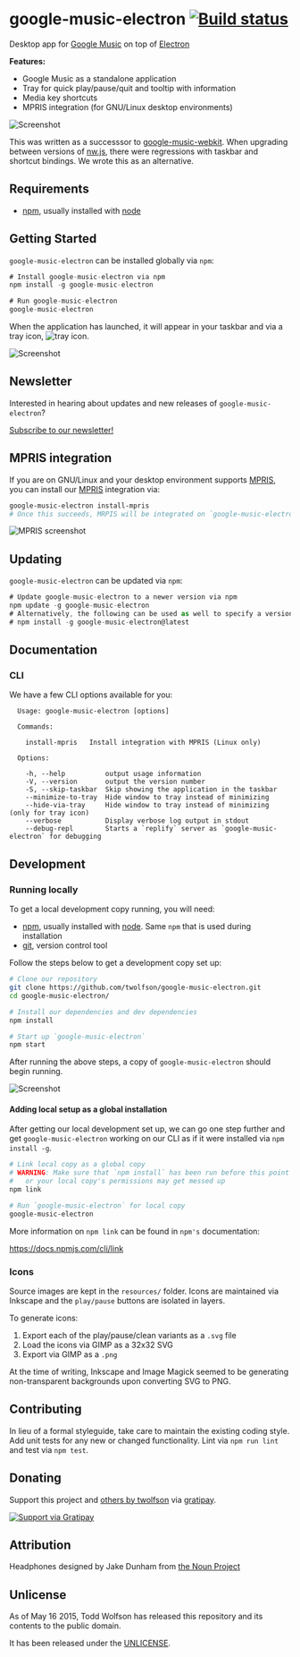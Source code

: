 # google-music-electron [![Build status](https://travis-ci.org/twolfson/google-music-electron.png?branch=master)](https://travis-ci.org/twolfson/google-music-electron)

Desktop app for [Google Music][] on top of [Electron][]

**Features:**

- Google Music as a standalone application
- Tray for quick play/pause/quit and tooltip with information
- Media key shortcuts
- MPRIS integration (for GNU/Linux desktop environments)

![Screenshot](docs/screenshot.png)

This was written as a successsor to [google-music-webkit][]. When upgrading between versions of [nw.js][], there were regressions with taskbar and shortcut bindings. We wrote this as an alternative.

[Google Music]: https://play.google.com/music/listen
[Electron]: http://electron.atom.io/
[google-music-webkit]: https://github.com/twolfson/google-music-webkit
[nw.js]: https://github.com/nwjs/nw.js

## Requirements
- [npm][], usually installed with [node][]

[npm]: http://npmjs.org/
[node]: http://nodejs.org/

## Getting Started
`google-music-electron` can be installed globally via `npm`:

```js
# Install google-music-electron via npm
npm install -g google-music-electron

# Run google-music-electron
google-music-electron
```

When the application has launched, it will appear in your taskbar and via a tray icon, ![tray icon](lib/assets/icon.png).

![Screenshot](docs/screenshot.png)

## Newsletter
Interested in hearing about updates and new releases of `google-music-electron`?

[Subscribe to our newsletter!](https://groups.google.com/forum/#!forum/google-music-electron)

## MPRIS integration
If you are on GNU/Linux and your desktop environment supports [MPRIS][], you can install our [MPRIS][] integration via:

```bash
google-music-electron install-mpris
# Once this succeeds, MRPIS will be integrated on `google-music-electron` restart
```

![MPRIS screenshot](docs/mpris-screenshot.png)

[MPRIS]: http://specifications.freedesktop.org/mpris-spec/latest/

## Updating
`google-music-electron` can be updated via `npm`:

```js
# Update google-music-electron to a newer version via npm
npm update -g google-music-electron
# Alternatively, the following can be used as well to specify a version
# npm install -g google-music-electron@latest
```

## Documentation
### CLI
We have a few CLI options available for you:

```
  Usage: google-music-electron [options]

  Commands:

    install-mpris   Install integration with MPRIS (Linux only)

  Options:

    -h, --help          output usage information
    -V, --version       output the version number
    -S, --skip-taskbar  Skip showing the application in the taskbar
    --minimize-to-tray  Hide window to tray instead of minimizing
    --hide-via-tray     Hide window to tray instead of minimizing (only for tray icon)
    --verbose           Display verbose log output in stdout
    --debug-repl        Starts a `replify` server as `google-music-electron` for debugging
```

## Development
### Running locally
To get a local development copy running, you will need:

- [npm][], usually installed with [node][]. Same `npm` that is used during installation
- [git][], version control tool

[git]: http://git-scm.com/

Follow the steps below to get a development copy set up:

```bash
# Clone our repository
git clone https://github.com/twolfson/google-music-electron.git
cd google-music-electron/

# Install our dependencies and dev dependencies
npm install

# Start up `google-music-electron`
npm start
```

After running the above steps, a copy of `google-music-electron` should begin running.

![Screenshot](docs/screenshot.png)

#### Adding local setup as a global installation
After getting our local development set up, we can go one step further and get `google-music-electron` working on our CLI as if it were installed via `npm install -g`.

```bash
# Link local copy as a global copy
# WARNING: Make sure that `npm install` has been run before this point
#   or your local copy's permissions may get messed up
npm link

# Run `google-music-electron` for local copy
google-music-electron
```

More information on `npm link` can be found in `npm's` documentation:

https://docs.npmjs.com/cli/link

### Icons
Source images are kept in the `resources/` folder. Icons are maintained via Inkscape and the `play/pause` buttons are isolated in layers.

To generate icons:

1. Export each of the play/pause/clean variants as a `.svg` file
2. Load the icons via GIMP as a 32x32 SVG
3. Export via GIMP as a `.png`

At the time of writing, Inkscape and Image Magick seemed to be generating non-transparent backgrounds upon converting SVG to PNG.

## Contributing
In lieu of a formal styleguide, take care to maintain the existing coding style. Add unit tests for any new or changed functionality. Lint via `npm run lint` and test via `npm test`.

## Donating
Support this project and [others by twolfson][gratipay] via [gratipay][].

[![Support via Gratipay][gratipay-badge]][gratipay]

[gratipay-badge]: https://cdn.rawgit.com/gratipay/gratipay-badge/2.x.x/dist/gratipay.png
[gratipay]: https://www.gratipay.com/twolfson/

## Attribution
Headphones designed by Jake Dunham from [the Noun Project][headphones-icon]

[headphones-icon]: http://thenounproject.com/term/headphones/16097/

## Unlicense
As of May 16 2015, Todd Wolfson has released this repository and its contents to the public domain.

It has been released under the [UNLICENSE][].

[UNLICENSE]: UNLICENSE
